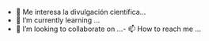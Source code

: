 
- 👀 Me interesa la divulgación científica...
- 🌱 I’m currently learning ...
- 💞️ I’m looking to collaborate on ...- 📫 How to reach me ...

<!---
KpNieto/KpNieto is a ✨ special ✨ repository because its `README.md` (this file) appears on your GitHub profile.
You can click the Preview link to take a look at your changes.
--->

